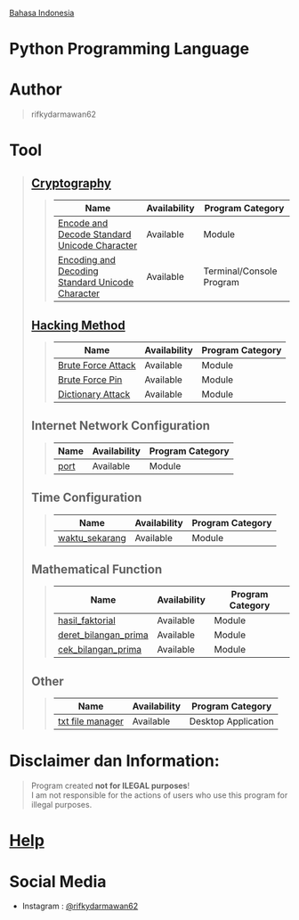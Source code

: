 [Bahasa Indonesia](https://github.com/rifkydarmawan62/Python/tree/Publik/Indonesian)

# Python Programming Language

# Author
> rifkydarmawan62

# Tool
> ## [Cryptography](https://github.com/rifkydarmawan62/Python/tree/Publik/Modul/kriptografi)
>> | Name | Availability | Program Category |
>> | --- | --- | --- |
>> | [Encode and Decode Standard Unicode Character](https://github.com/rifkydarmawan62/Python/blob/Publik/Modul/kriptografi/unicode_standar.py) | Available | Module |
>> | [Encoding and Decoding Standard Unicode Character](https://github.com/rifkydarmawan62/Python/blob/Publik/Modul/kriptografi/__main__.py) | Available | Terminal/Console Program |
> ## [Hacking Method](https://github.com/rifkydarmawan62/Python/tree/Publik/Modul/metode_peretasan)
>> | Name | Availability | Program Category |
>> | --- | --- | --- |
>> | [Brute Force Attack](https://github.com/rifkydarmawan62/Python/blob/Publik/Modul/metode_peretasan/__init__.py) | Available | Module |
>> | [Brute Force Pin](https://github.com/rifkydarmawan62/Python/blob/Publik/Modul/metode_peretasan/__init__.py) | Available | Module |
>> | [Dictionary Attack](https://github.com/rifkydarmawan62/Python/blob/Publik/Modul/metode_peretasan/__init__.py) | Available | Module |
> ## Internet Network Configuration
>> | Name | Availability| Program Category |
>> | --- | --- | --- |
>> | [port](https://github.com/rifkydarmawan62/Python/blob/Publik/Modul/port/__init__.py) | Available | Module |
> ## Time Configuration
>> | Name | Availability | Program Category |
>> | --- | --- | --- |
>> | [waktu_sekarang](https://github.com/rifkydarmawan62/Python/blob/Publik/Modul/waktu_sekarang/__init__.py) | Available | Module |
> ## Mathematical Function
>> | Name | Availability | Program Category |
>> | --- | --- | --- |
>> | [hasil_faktorial](https://github.com/rifkydarmawan62/Python/blob/Publik/Modul/matematika/__init__.py) | Available | Module |
>> | [deret_bilangan_prima](https://github.com/rifkydarmawan62/Python/blob/Publik/Modul/matematika/__init__.py) | Available | Module |
>> | [cek_bilangan_prima](https://github.com/rifkydarmawan62/Python/blob/Publik/Modul/matematika/__init__.py) | Available | Module |
> ## Other
>> | Name | Availability | Program Category |
>> | --- | --- | --- |
>> | [txt file manager](https://github.com/rifkydarmawan62/Python/tree/Publik/Manager%20File%20txt) | Available | Desktop Application|
# Disclaimer dan Information:
> Program created **not for ILEGAL purposes**!  
> I am not responsible for the actions of users who use this program for illegal purposes. 
# [Help](https://github.com/rifkydarmawan62/Python/blob/Publik/Modul/README.md)
# Social Media
- Instagram : [@rifkydarmawan62](https://www.instagram.com/rifkydarmawan62/)
